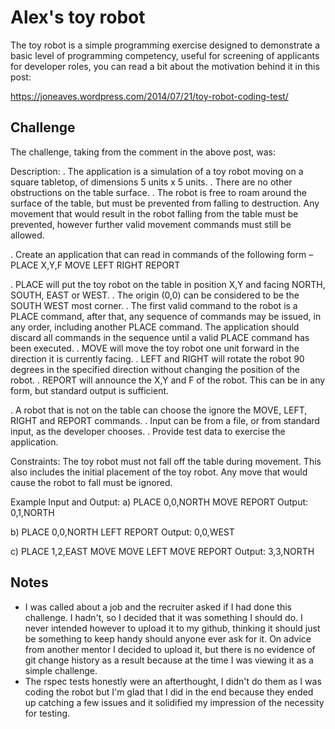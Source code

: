 # Alex's toy robot

The toy robot is a simple programming exercise designed to demonstrate a basic
level of programming competency, useful for screening of applicants for 
developer roles, you can read a bit about the motivation behind it in this post:

https://joneaves.wordpress.com/2014/07/21/toy-robot-coding-test/


## Challenge
<p>
The challenge, taking from the comment in the above post, was:

Description:
. The application is a simulation of a toy robot moving on a square tabletop, of dimensions 5 units x 5 units.
. There are no other obstructions on the table surface.
. The robot is free to roam around the surface of the table, but must be prevented from falling to destruction. Any movement
that would result in the robot falling from the table must be prevented, however further valid movement commands must still
be allowed.

. Create an application that can read in commands of the following form –
PLACE X,Y,F
MOVE
LEFT
RIGHT
REPORT

. PLACE will put the toy robot on the table in position X,Y and facing NORTH, SOUTH, EAST or WEST.
. The origin (0,0) can be considered to be the SOUTH WEST most corner.
. The first valid command to the robot is a PLACE command, after that, any sequence of commands may be issued, in any order, including another PLACE command. The application should discard all commands in the sequence until a valid PLACE command has been executed.
. MOVE will move the toy robot one unit forward in the direction it is currently facing.
. LEFT and RIGHT will rotate the robot 90 degrees in the specified direction without changing the position of the robot.
. REPORT will announce the X,Y and F of the robot. This can be in any form, but standard output is sufficient.

. A robot that is not on the table can choose the ignore the MOVE, LEFT, RIGHT and REPORT commands.
. Input can be from a file, or from standard input, as the developer chooses.
. Provide test data to exercise the application.

Constraints:
The toy robot must not fall off the table during movement. This also includes the initial placement of the toy robot.
Any move that would cause the robot to fall must be ignored.

Example Input and Output:
a)
PLACE 0,0,NORTH
MOVE
REPORT
Output: 0,1,NORTH

b)
PLACE 0,0,NORTH
LEFT
REPORT
Output: 0,0,WEST

c)
PLACE 1,2,EAST
MOVE
MOVE
LEFT
MOVE
REPORT
Output: 3,3,NORTH
</p>

## Notes

* I was called about a job and the recruiter asked if I had done this challenge.
I hadn't, so I decided that it was something I should do. I never intended 
however to upload it to my github, thinking it should just be something to keep
handy should anyone ever ask for it. On advice from another mentor I decided
to upload it, but there is no evidence of git change history as a result because
at the time I was viewing it as a simple challenge.
* The rspec tests honestly were an afterthought, I didn't do them as I was 
coding the robot but I'm glad that I did in the end because they ended up 
catching a few issues and it solidified my impression of the necessity 
for testing.

